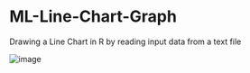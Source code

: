 # ML-Line-Chart-Graph
Drawing a Line Chart in R by reading input data from a text file

![image](https://github.com/BeccaSB/ML-Line-Chart-Graph/assets/93007299/16db2fc7-fedf-4c8f-9b4a-d8feb9c0a376)

